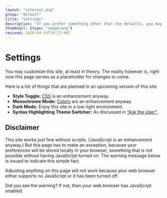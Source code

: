 ```yaml
---
layout: "internal.pug"
group: "default"
title: "Settings"
description: "If you prefer something other than the defaults, you may customize this site."
thumbnail: {type: "image/png"}
revised: 2020-04-19T18:23:00Z
---
```


# Settings

You may customize this site, at least in theory. The reality however is, right now this page serves as a placeholder for changes to come.

Here is a list of things that are planned in an upcoming version of this site.

- **Style Toggle:** [CSS](/2020/css-naked-day) is an enhancement anyway.
- **Monochrome Mode:** [Colors](/2019/we-are-web-clerks#comment-9) are an enhancement anyway.
- **Dark Mode:** Enjoy this site in a low-light environment.
- **Syntax Highlighting Theme Switcher:**  As discussed in [“Ask the User”.](/2019/ask-the-user)

## Disclaimer

This site works just fine without scripts. (JavaScript is an enhancement anyway.) But this page has to make an exception, because your preferences will be stored locally in your browser, something that is not possible without having JavaScript turned on. The warning message below is issued to indicate this simple fact.

<noscript>

Adjusting anything on this page will not work because your web browser either supports no JavaScript or it has been turned off.

</noscript>

Did you see the warning? If not, then your web browser has JavaScript enabled.
